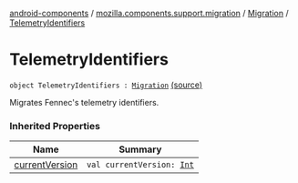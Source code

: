 [android-components](../../index.md) / [mozilla.components.support.migration](../index.md) / [Migration](index.md) / [TelemetryIdentifiers](./-telemetry-identifiers.md)

# TelemetryIdentifiers

`object TelemetryIdentifiers : `[`Migration`](index.md) [(source)](https://github.com/mozilla-mobile/android-components/blob/master/components/support/migration/src/main/java/mozilla/components/support/migration/FennecMigrator.kt#L97)

Migrates Fennec's telemetry identifiers.

### Inherited Properties

| Name | Summary |
|---|---|
| [currentVersion](current-version.md) | `val currentVersion: `[`Int`](https://kotlinlang.org/api/latest/jvm/stdlib/kotlin/-int/index.html) |
